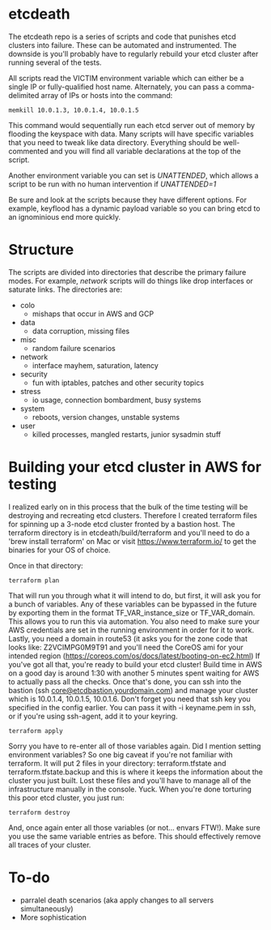 # etcdeath
The etcdeath repo is a series of scripts and code that punishes etcd clusters into failure.  These can be automated and instrumented.  The downside is you'll probably have to regularly rebuild your etcd cluster after running several of the tests.

All scripts read the VICTIM environment variable which can either be a single IP or fully-qualified host name.  Alternately, you can pass a comma-delimited array of IPs or hosts into the command:
```
memkill 10.0.1.3, 10.0.1.4, 10.0.1.5
```
This command would sequentially run each etcd server out of memory by flooding the keyspace with data.  Many scripts will have specific variables that you need to tweak like data directory.  Everything should be well-commented and you will find all variable declarations at the top of the script.

Another environment variable you can set is *UNATTENDED*, which allows a script to be run with no human intervention if *UNATTENDED=1*

Be sure and look at the scripts because they have different options.  For example, keyflood has a dynamic payload variable so you can bring etcd to an ignominious end more quickly.  

# Structure
The scripts are divided into directories that describe the primary failure modes.  For example, *network* scripts will do things like drop interfaces or saturate links.  The directories are:
* colo
  - mishaps that occur in AWS and GCP
* data
  - data corruption, missing files
* misc
  - random failure scenarios
* network
  - interface mayhem, saturation, latency
* security
  - fun with iptables, patches and other security topics
* stress
  - io usage, connection bombardment, busy systems
* system
  - reboots, version changes, unstable systems
* user
  - killed processes, mangled restarts, junior sysadmin stuff

# Building your etcd cluster in AWS for testing

I realized early on in this process that the bulk of the time testing will be destroying and recreating etcd clusters.  Therefore I created terraform files for spinning up a 3-node etcd cluster fronted by a bastion host.  The terraform directory is in etcdeath/build/terraform and you'll need to do a 'brew install terraform' on Mac or visit https://www.terraform.io/ to get the binaries for your OS of choice.  

Once in that directory:
```
terraform plan
```
That will run you through what it will intend to do, but first, it will ask you for a bunch of variables.  Any of these variables can be bypassed in the future by exporting them in the format TF_VAR_instance_size or TF_VAR_domain.  This allows you to run this via automation.  You also need to make sure your AWS credentials are set in the running environment in order for it to work.  Lastly, you need a domain in route53 (it asks you for the zone code that looks like: Z2VCIMPG0M9T91 and you'll need the CoreOS ami for your intended region (https://coreos.com/os/docs/latest/booting-on-ec2.html) If you've got all that, you're ready to build your etcd cluster!  Build time in AWS on a good day is around 1:30 with another 5 minutes spent waiting for AWS to actually pass all the checks.  Once that's done, you can ssh into the bastion (ssh core@etcdbastion.yourdomain.com) and manage your cluster which is 10.0.1.4, 10.0.1.5, 10.0.1.6.  Don't forget you need that ssh key you specified in the config earlier.  You can pass it with -i keyname.pem in ssh, or if you're using ssh-agent, add it to your keyring.
```
terraform apply
```
Sorry you have to re-enter all of those variables again.  Did I mention setting environment variables?  So one big caveat if you're not familiar with terraform.  It will put 2 files in your directory: terraform.tfstate and terraform.tfstate.backup and this is where it keeps the information about the cluster you just built.  Lost these files and you'll have to manage all of the infrastructure manually in the console.  Yuck. When you're done torturing this poor etcd cluster, you just run:
```
terraform destroy
```
And, once again enter all those variables (or not... envars FTW!). Make sure you use the same variable entries as before.  This should effectively remove all traces of your cluster.  

# To-do 
- parralel death scenarios (aka apply changes to all servers simultaneously)
- More sophistication
